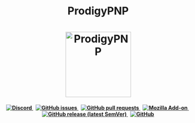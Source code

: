 <h1 align="center">ProdigyPNP</h1>

<h1 align="center">
	<a href="https://github.com/ProdigyPNP">
		<img align="center"
			width="175"
			alt="ProdigyPNP"
			src="https://raw.githubusercontent.com/ProdigyPNP/ProdigyMathGameHacking/master/.github/PTB.png">
	</a>
</h1>


<h4 align="center">

<a href="https://dsc.gg/ProdigyPNP">
  <img alt="Discord" src="https://img.shields.io/discord/962479557439549450?color=blue&label=discord&logo=discord&logoColor=white&style=for-the-badge">
</a>
&nbsp;
<a href="https://github.com/ProdigyPNP/ProdigyMathGameHacking/issues">
  <img alt="GitHub issues" src="https://img.shields.io/github/issues-raw/ProdigyPNP/ProdigyMathGameHacking?label=issues&logo=github&style=for-the-badge">
</a>
&nbsp;
<a href="https://github.com/ProdigyPNP/ProdigyMathGameHacking/pulls">
  <img alt="GitHub pull requests" src="https://img.shields.io/github/issues-pr-raw/ProdigyPNP/ProdigyMathGameHacking?color=purple&label=pulls&logo=github&style=for-the-badge">
</a>
&nbsp;
<a href="https://addons.mozilla.org/en-US/firefox/addon/phex">
  <img alt="Mozilla Add-on" src="https://img.shields.io/amo/v/phex?color=orange&logo=firefox&style=for-the-badge">
</a>
&nbsp;
<a href="https://github.com/ProdigyPNP/ProdigyMathGameHacking/releases/latest">
  <img alt="GitHub release (latest SemVer)" src="https://img.shields.io/github/v/release/ProdigyPNP/ProdigyMathGameHacking?color=black&label=Github%20phex&logo=github&style=for-the-badge">
</a>
&nbsp;
<a href="https://github.com/ProdigyPNP/ProdigyMathGameHacking/blob/master/LICENSE.txt">
  <img alt="GitHub" src="https://img.shields.io/github/license/ProdigyPNP/ProdigyMathGameHacking?color=red&logo=mozilla&style=for-the-badge">
</a>


</h4>
